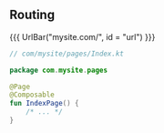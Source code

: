 ## Routing

{{{ UrlBar("mysite.com/", id = "url") }}}

```kotlin 1,3 <fragment> [code]
// com/mysite/pages/Index.kt

package com.mysite.pages

@Page
@Composable
fun IndexPage() {
    /* ... */
}
```
